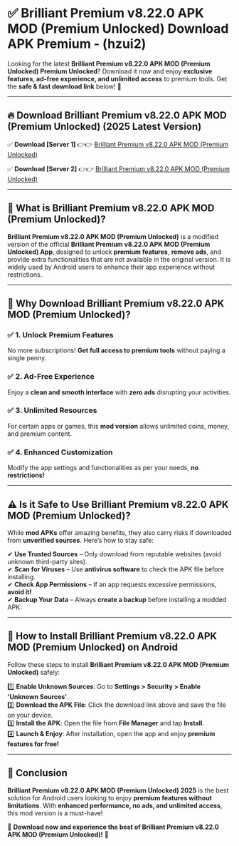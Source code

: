 
# ✅ Brilliant Premium v8.22.0 APK   MOD (Premium Unlocked) Download APK Premium -  (hzui2) 

Looking for the latest **Brilliant Premium v8.22.0 APK   MOD (Premium Unlocked) Premium Unlocked**? Download it now and enjoy **exclusive features, ad-free experience, and unlimited access** to premium tools. Get the **safe & fast download link** below! 🚀

---

## 🔥 Download Brilliant Premium v8.22.0 APK   MOD (Premium Unlocked) (2025 Latest Version)

✅ **Download [Server 1]** 👉👉 [Brilliant Premium v8.22.0 APK   MOD (Premium Unlocked) ](https://apkcomod.com?title=Brilliant_Premium_v8.22.0_APK___MOD_(Premium_Unlocked))  

✅ **Download [Server 2]** 👉👉 [Brilliant Premium v8.22.0 APK   MOD (Premium Unlocked) ](https://apkcomod.com?title=Brilliant_Premium_v8.22.0_APK___MOD_(Premium_Unlocked))  


---

## 📌 What is Brilliant Premium v8.22.0 APK   MOD (Premium Unlocked)?

**Brilliant Premium v8.22.0 APK   MOD (Premium Unlocked)** is a modified version of the official **Brilliant Premium v8.22.0 APK   MOD (Premium Unlocked) App**, designed to unlock **premium features**, **remove ads**, and provide extra functionalities that are not available in the original version. It is widely used by Android users to enhance their app experience without restrictions.

---

## 🌟 Why Download Brilliant Premium v8.22.0 APK   MOD (Premium Unlocked)?

### ✅ 1. Unlock Premium Features
No more subscriptions! **Get full access to premium tools** without paying a single penny.

### ✅ 2. Ad-Free Experience
Enjoy a **clean and smooth interface** with **zero ads** disrupting your activities.

### ✅ 3. Unlimited Resources
For certain apps or games, this **mod version** allows unlimited coins, money, and premium content.

### ✅ 4. Enhanced Customization
Modify the app settings and functionalities as per your needs, **no restrictions!**

---

## ⚠️ Is it Safe to Use Brilliant Premium v8.22.0 APK   MOD (Premium Unlocked)?

While **mod APKs** offer amazing benefits, they also carry risks if downloaded from **unverified sources**. Here’s how to stay safe:

✔ **Use Trusted Sources** – Only download from reputable websites (avoid unknown third-party sites).  
✔ **Scan for Viruses** – Use **antivirus software** to check the APK file before installing.  
✔ **Check App Permissions** – If an app requests excessive permissions, **avoid it!**  
✔ **Backup Your Data** – Always **create a backup** before installing a modded APK.

---

## 📲 How to Install Brilliant Premium v8.22.0 APK   MOD (Premium Unlocked) on Android

Follow these steps to install **Brilliant Premium v8.22.0 APK   MOD (Premium Unlocked)** safely:

1️⃣ **Enable Unknown Sources**: Go to **Settings > Security > Enable 'Unknown Sources'**.  
2️⃣ **Download the APK File**: Click the download link above and save the file on your device.  
3️⃣ **Install the APK**: Open the file from **File Manager** and tap **Install**.  
4️⃣ **Launch & Enjoy**: After installation, open the app and enjoy **premium features for free!**

---

## 🚀 Conclusion

**Brilliant Premium v8.22.0 APK   MOD (Premium Unlocked) 2025** is the best solution for Android users looking to enjoy **premium features without limitations**. With **enhanced performance, no ads, and unlimited access**, this mod version is a must-have!

🔻 **Download now and experience the best of Brilliant Premium v8.22.0 APK   MOD (Premium Unlocked)!** 🔻

